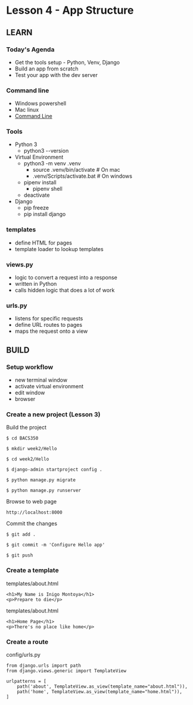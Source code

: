 # Lesson 4 - App Structure

## LEARN

### Today's Agenda
* Get the tools setup - Python, Venv, Django
* Build an app from scratch
* Test your app with the dev server


### Command line
* Windows powershell
* Mac linux
* [Command Line](../docs/CommandLine)


### Tools
* Python 3
    * python3 --version
* Virtual Environment
    * python3 -m venv .venv
        * source .venv/bin/activate  # On mac
        * .venv/Scripts/activate.bat # On windows
    * pipenv install
        * pipenv shell
    * deactivate
* Django
    * pip freeze
    * pip install django


### templates
* define HTML for pages
* template loader to lookup templates


### views.py
* logic to convert a request into a response
* written in Python
* calls hidden logic that does a lot of work


### urls.py
* listens for specific requests
* define URL routes to pages
* maps the request onto a view



## BUILD

### Setup workflow
* new terminal window
* activate virtual environment
* edit window
* browser


### Create a new project  (Lesson 3)

Build the project

    $ cd BACS350

    $ mkdir week2/Hello

    $ cd week2/Hello

    $ django-admin startproject config .

    $ python manage.py migrate

    $ python manage.py runserver


Browse to web page

    http://localhost:8000


Commit the changes

    $ git add .

    $ git commit -m 'Configure Hello app'

    $ git push


### Create a template

templates/about.html

    <h1>My Name is Inigo Montoya</h1>
    <p>Prepare to die</p>


templates/about.html

    <h1>Home Page</h1>
    <p>There's no place like home</p>


### Create a route

config/urls.py

    from django.urls import path
    from django.views.generic import TemplateView
    
    urlpatterns = [
        path('about', TemplateView.as_view(template_name="about.html")),
        path('home', TemplateView.as_view(template_name="home.html")),
    ]

